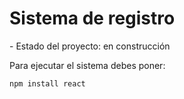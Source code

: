 <h1> Sistema de registro </h1>
- Estado del proyecto: en construcción

Para ejecutar el sistema debes poner:

```npm install react```
